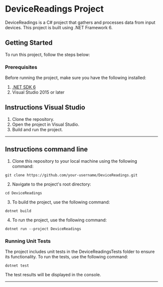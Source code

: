 # DeviceReadings Project

DeviceReadings is a C# project that gathers and processes data from input devices. This project is built using .NET Framework 6.

## Getting Started

To run this project, follow the steps below:

### Prerequisites

Before running the project, make sure you have the following installed:

1. [.NET SDK 6](https://dotnet.microsoft.com/download/dotnet/6.0)
2. Visual Studio 2015 or later

## Instructions Visual Studio

1. Clone the repository.
2. Open the project in Visual Studio.
3. Build and run the project.
-----

## Instructions command line

1. Clone this repository to your local machine using the following command:

```
git clone https://github.com/your-username/DeviceReadings.git
```

2. Navigate to the project's root directory:

```
cd DeviceReadings
```


3. To build the project, use the following command:

```
dotnet build
```
4. To run the project, use the following command:

```
dotnet run --project DeviceReadings
```

### Running Unit Tests

The project includes unit tests in the DeviceReadingsTests folder to ensure its functionality. To run the tests, use the following command:

```
dotnet test
```

The test results will be displayed in the console.


---

